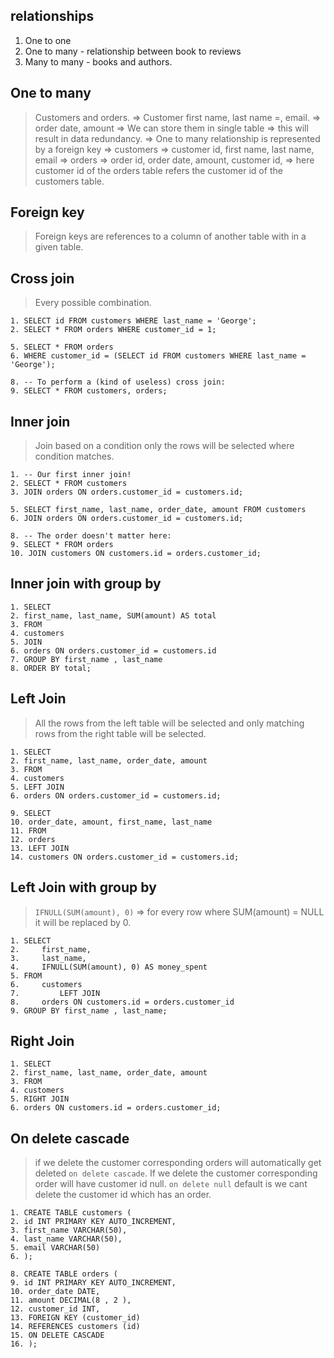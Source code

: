 ## relationships
1. One to one
2. One to many - relationship between book to reviews
3. Many to many - books and authors.
## One to many

> Customers and orders.
> => Customer first name, last name =, email.
> => order date, amount
> => We can store them in single table => this will result in data redundancy.
> => One to many relationship is represented by a foreign key
> => customers => customer id, first name, last name, email
> => orders => order id, order date, amount, customer id,
> => here customer id of the orders table refers the customer id of the customers table. 

 

## Foreign key

> Foreign keys are references to a column of another table with in a given table.

## Cross join

> Every possible combination.

```
1. SELECT id FROM customers WHERE last_name = 'George';
2. SELECT * FROM orders WHERE customer_id = 1;

5. SELECT * FROM orders
6. WHERE customer_id = (SELECT id FROM customers WHERE last_name = 'George');

8. -- To perform a (kind of useless) cross join:
9. SELECT * FROM customers, orders;

```
## Inner join

> Join based on a condition
> only the rows will be selected where condition matches.

```
1. -- Our first inner join!
2. SELECT * FROM customers
3. JOIN orders ON orders.customer_id = customers.id;

5. SELECT first_name, last_name, order_date, amount FROM customers
6. JOIN orders ON orders.customer_id = customers.id;

8. -- The order doesn't matter here:
9. SELECT * FROM orders
10. JOIN customers ON customers.id = orders.customer_id;
```

## Inner join with group by

```
1. SELECT
2. first_name, last_name, SUM(amount) AS total
3. FROM
4. customers
5. JOIN
6. orders ON orders.customer_id = customers.id
7. GROUP BY first_name , last_name
8. ORDER BY total;
```


## Left Join

>All the rows from the left table will be selected and only matching rows from the right table will be selected.

```
1. SELECT
2. first_name, last_name, order_date, amount
3. FROM
4. customers
5. LEFT JOIN
6. orders ON orders.customer_id = customers.id;

9. SELECT
10. order_date, amount, first_name, last_name
11. FROM
12. orders
13. LEFT JOIN
14. customers ON orders.customer_id = customers.id;
``` 

## Left Join with group by

> `IFNULL(SUM(amount), 0)` => for every row where SUM(amount) = NULL it will be replaced by 0. 


```
1. SELECT 
2.     first_name, 
3.     last_name, 
4.     IFNULL(SUM(amount), 0) AS money_spent
5. FROM
6.     customers
7.         LEFT JOIN
8.     orders ON customers.id = orders.customer_id
9. GROUP BY first_name , last_name;
```

## Right Join

```
1. SELECT
2. first_name, last_name, order_date, amount
3. FROM
4. customers
5. RIGHT JOIN
6. orders ON customers.id = orders.customer_id;
```
## On delete cascade

> if we delete the customer corresponding orders will automatically get deleted `on delete cascade`.
> If we delete the customer corresponding order will have customer id null. `on delete null` 
> default is  we cant delete the customer id which has an order.

```
1. CREATE TABLE customers (
2. id INT PRIMARY KEY AUTO_INCREMENT,
3. first_name VARCHAR(50),
4. last_name VARCHAR(50),
5. email VARCHAR(50)
6. );

8. CREATE TABLE orders (
9. id INT PRIMARY KEY AUTO_INCREMENT,
10. order_date DATE,
11. amount DECIMAL(8 , 2 ),
12. customer_id INT,
13. FOREIGN KEY (customer_id)
14. REFERENCES customers (id)
15. ON DELETE CASCADE
16. );
```